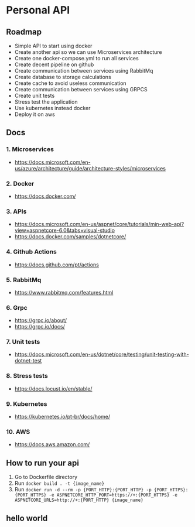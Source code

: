 # Personal API

## Roadmap
- Simple API to start using docker
- Create another api so we can use Microservices architecture
- Create one docker-compose.yml to run all services
- Create decent pipeline on github
- Create communication between services using RabbitMq
- Create database to storage calculations
- Create cache to avoid useless communication
- Create communication between services using GRPCS
- Create unit tests
- Stress test the application
- Use kubernetes instead docker
- Deploy it on aws

## Docs
### 1. Microservices
- https://docs.microsoft.com/en-us/azure/architecture/guide/architecture-styles/microservices
### 2. Docker
- https://docs.docker.com/
### 3. APIs
- https://docs.microsoft.com/en-us/aspnet/core/tutorials/min-web-api?view=aspnetcore-6.0&tabs=visual-studio
- https://docs.docker.com/samples/dotnetcore/
### 4. Github Actions
- https://docs.github.com/pt/actions
### 5. RabbitMq
- https://www.rabbitmq.com/features.html
### 6. Grpc
- https://grpc.io/about/
- https://grpc.io/docs/
### 7. Unit tests
- https://docs.microsoft.com/en-us/dotnet/core/testing/unit-testing-with-dotnet-test
### 8. Stress tests
- https://docs.locust.io/en/stable/
### 9. Kubernetes
- https://kubernetes.io/pt-br/docs/home/
### 10. AWS
- https://docs.aws.amazon.com/

## How to run your api
1. Go to Dockerfile directory
2. Run ```docker build . -t {image_name}```
3. Run ```docker run -d --rm -p {PORT_HTTP}:{PORT_HTTP} -p {PORT_HTTPS}:{PORT_HTTPS} -e ASPNETCORE_HTTP_PORT=https://+:{PORT_HTTPS} -e ASPNETCORE_URLS=http://+:{PORT_HTTP} {image_name}```
## hello world
